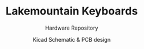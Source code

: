 <div align="center">

  # Lakemountain Keyboards

  Hardware Repository

  Kicad Schematic & PCB design

</div>
